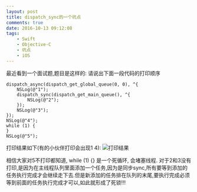```yaml
---
layout: post
title: dispatch_sync的一个坑点
comments: true
date: 2016-10-13 09:12:08
tags:
    - Swift
    - Objective-C
    - 坑点
    - iOS
---
```


最近看到一个面试题,题目是这样的: 请说出下面一段代码的打印顺序
```
dispatch_async(dispatch_get_global_queue(0, 0), ^{
    NSLog(@"1");
    dispatch_sync(dispatch_get_main_queue(), ^{
        NSLog(@"2");
    });
    NSLog(@"3");
});
NSLog(@"4");
while (1) {
}
NSLog(@"5");
```
<!--more-->
打印结果如下(有的小伙伴打印会出现1 4): 
![打印结果](http://oak4eha4y.bkt.clouddn.com/dispatch_sync%E6%B5%8B%E8%AF%95.png)

相信大家对5不打印都知道, while (1) {} 是一个死循环, 会堵塞线程. 对于2和3没有打印,是因为在主线程队列里面添加一个任务,因为是同步sync,所有要等到添加的任务执行完成才会继续走下去.但是新添加的任务排在队列的末尾,要执行完成必须等到前面的任务执行完成才可以,如此就形成了死锁!!!
